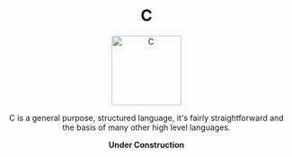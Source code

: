 <h1 align="center">
C
</h1>

<p align="center">
<a href=https://github.com/MintzyG/Lets-Learn>
<img alt="C" src=https://i.imgur.com/6TaSlGz.png width="124" height="124"></a>
</p>

<p align="center">
C is a general purpose, structured language, it's fairly straightforward and the basis of many other high level languages.
</p>


<p align="center">
<b>
Under Construction
</b>
</p>